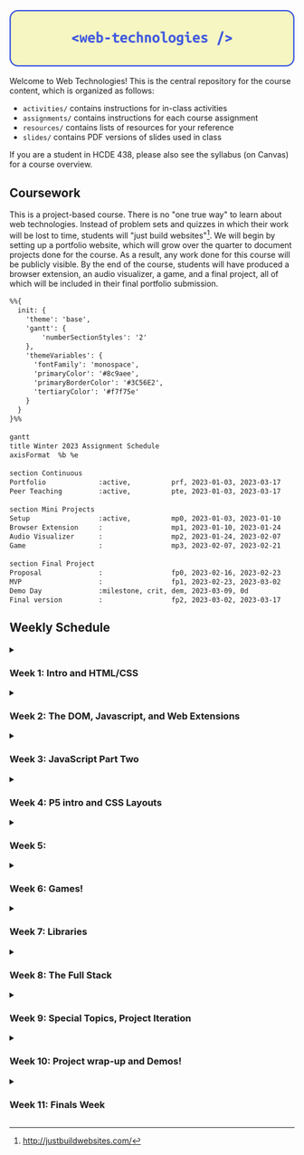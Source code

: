 ![](/assets/header.png)

Welcome to Web Technologies! This is the central repository for the course
content, which is organized as follows:

- `activities/` contains instructions for in-class activities
- `assignments/` contains instructions for each course assignment
- `resources/` contains lists of resources for your reference
- `slides/` contains PDF versions of slides used in class

If you are a student in HCDE 438, please also see the syllabus (on Canvas) for a
course overview.

## Coursework

This is a project-based course. There is no "one true way" to learn about web
technologies. Instead of problem sets and quizzes in which their work will be
lost to time, students will "just build websites"[^justbuildwebsites]. We will
begin by setting up a portfolio website, which will grow over the quarter to
document projects done for the course. As a result, any work done for this
course will be publicly visible. By the end of the course, students will have
produced a browser extension, an audio visualizer, a game, and a final project,
all of which will be included in their final portfolio submission.

```mermaid
%%{
  init: {
    'theme': 'base',
    'gantt': {
        'numberSectionStyles': '2'
    },
    'themeVariables': {
      'fontFamily': 'monospace',
      'primaryColor': '#8c9aee',
      'primaryBorderColor': '#3C56E2',
      'tertiaryColor': '#f7f75e'
    }
  }
}%%

gantt
title Winter 2023 Assignment Schedule
axisFormat  %b %e

section Continuous
Portfolio             :active,          prf, 2023-01-03, 2023-03-17
Peer Teaching         :active,          pte, 2023-01-03, 2023-03-17

section Mini Projects
Setup                 :active,          mp0, 2023-01-03, 2023-01-10
Browser Extension     :                 mp1, 2023-01-10, 2023-01-24
Audio Visualizer      :                 mp2, 2023-01-24, 2023-02-07
Game                  :                 mp3, 2023-02-07, 2023-02-21

section Final Project
Proposal              :                 fp0, 2023-02-16, 2023-02-23
MVP                   :                 fp1, 2023-02-23, 2023-03-02
Demo Day              :milestone, crit, dem, 2023-03-09, 0d
Final version         :                 fp2, 2023-03-02, 2023-03-17
```

## Weekly Schedule

<details><summary><h3>Week 1: Intro and HTML/CSS</h3></summary>

#### 1.1 January 3: Welcome and Environment Setup

- Assignments
  - Assigned: [MP0: Portfolio site setup](assignments/mp0_setup.md)
- In class
  - [slides](slides/1.1.pdf)
  - Welcome and course overview
  - Intro survey (link on Canvas)
  - Join the Discord (link on Canvas)
  - Work Time: [Environment setup activity](activities/01_environment_setup.md)
- After class
  - Get your environments set up and work on MP0

#### 1.2 January 5: HTML/CSS Intro

- In class
  - [slides](slides/1.2.pdf)
  - Demo: Git review: cloning a repo, editing content, pushing changes
  - Demo: MP0 Walkthrough
  - Demo: HTML/CSS
  - Work Time: MP0
- After class
  - Continue working on MP0

</details>

<details><summary><h3>Week 2: The DOM, Javascript, and Web Extensions</h3></summary>

#### 2.1 January 10: Javascript Intro

- Assignments
  - Due: MP0
  - Assigned: [MP1: Browser Extension](/assignments/mp1_extension.md)
- In-class
  - [slides](slides/2.1.pdf)
  - Share MP0
  - JavaScript Intro
  - Intro to the DOM - Codepen Live demos:
    - [Creating and adding elements](https://codepen.io/branchwelder/pen/oNMZbrG)
    - [Adding different kinds of event listeners](https://codepen.io/branchwelder/pen/abjJNmw)
    - [Querying the DOM and randomizing colors](https://codepen.io/branchwelder/pen/vYayyOP)
  - Work time: [JS and the DOM activity](/activities/02_js_and_the_dom.md)
- After class
  - Continue working on the activity, start MP1 if you would like

#### 2.2 January 12 Browser Extensions

- In-class
  - [slides](slides/2.2.pdf)
  - Intro to browser extensions
  - Demo: MP1 walkthrough
  - Brainstorm MP1 ideas
  - Work time: MP1
- After class
  - Work on MP1

</details>

<details><summary><h3>Week 3: JavaScript Part Two</h3></summary>

#### 3.1 January 17 Functions

- In-class
  - [slides](slides/3.1.pdf)
  - More on functions in JavaScript
  - Demo example: Message passing
  - Activity: Make extension work groups
  - Work time
- After class
  - Work on MP1

#### 3.2 January 19 Async/Await

- In-class
  - [slides](slides/3.2_async.pdf)
  - Check-in [survey](https://forms.gle/4P5cVzejdHEeiNco6)
  - How to turn in MP1
  - Scope and async/await
  - Async walkthrough demo
  - Work time!
- After class
  - Work on MP1

</details>

<details><summary><h3>Week 4: P5 intro and CSS Layouts</h3></summary>

#### 4.1 January 24 P5 Intro

- Assignments
  - Due: MP1
  - Assigned: MP2
- In-class
  - [slides](slides/4.1_p5.pdf)
  - Share back MP1!
  - Break
  - Introducing MP2 - Creative code!
  - Work time - get started on MP2

#### 4.2 January 26 CSS Layouts

- In-class
  - [slides](slides/4.2_flex_and_grid.pdf)
  - CSS Flex and Grid
  - Example walkthroughs
  - Break
  - Work time: [CSS Layouts](activities/03_css_layouts.md) for building your MP2
    gallery page!
- After class
  - Keep working on MP2

</details>

<details><summary><h3>Week 5: </h3></summary>

#### 5.1 January 31 Portfolio Accessibility

- In-class
  - [slides](slides/5.1_portfolio_accessibility.pdf)
  - Announcements
  - Final Portfolio and accessibility
  - Activity: [Portfolio accessibility prompts](activities/04_accessibility.md)
  - Work time: Continue MP2

#### 5.2 February 2 Objects Review

- In-class
  - [slides](slides/5.2_objects.pdf)
  - Objects Review
  - Activity: [Objects review](activities/05_objects.md)
  - Demo: Interactive audio
  - Work time: Continue MP2
- After class
  - Finish MP2!

</details>

<details><summary><h3>Week 6: Games!</h3></summary>

#### 6.1 February 7 Objects Review

- Due
  - MP2
- In-class
  - Share-back: MP2: Audio Visualizer
  - MP3 brainstorming
  - Activity: Objects review
  - Begin MP3: Game

#### 6.2 February 9 Managing state

- In-class
  - Managing state
  - Continue MP3: Game

</details>

<details><summary><h3>Week 7: Libraries</h3></summary>

#### 7.1 February 14 _NO CLASS - HANNAH TRAVELING_

- Outside class
  - Continue MP3: Game

#### 7.2 February 16

- In-class
  - Continue MP3: Game

</details>

<details><summary><h3>Week 8: The Full Stack</h3></summary>

#### 8.1 February 21

- Due
  - MP3 - Game!
- In-class
  - MP3 Share
  - Final Project Brainstorming
  - Planning your projects

#### 8.2 February 23

- **DUE: FP0 - Final Project Proposal**
- In-class
  - FP0 Share
  - TBD Special topics
  - Project work time

</details>

<details><summary><h3>Week 9: Special Topics, Project Iteration</h3></summary>

#### 9.1 February 28

- In-class
  - TBD special topics
  - Project work time

#### 9.2 March 2

- **DUE: FP1 - MVP**
- In-class
  - Project work time

</details>

<details><summary><h3>Week 10: Project wrap-up and Demos!</h3></summary>

#### 10.1 March 7 Work time!

- In-class
  - Project work time

#### 10.2 March 9 Demo day!

- In-class
  - Wrap-up, looking forward
  - Final Projects demo day and fun!

</details>

<details><summary><h3>Week 11: Finals Week</h3></summary>

#### March 17

- **DUE: FP2: Final Project**
- **DUE: Final Portfolio**

</details>

[^justbuildwebsites]: http://justbuildwebsites.com/
